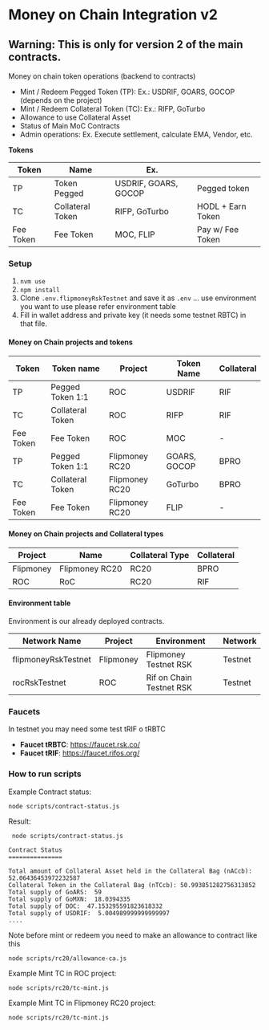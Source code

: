 # Money on Chain Integration v2

## Warning: This is only for version 2 of the main contracts.

Money on chain token operations (backend to contracts)

* Mint / Redeem Pegged Token (TP): Ex.: USDRIF, GOARS, GOCOP (depends on the project)
* Mint / Redeem Collateral Token (TC): Ex.: RIFP, GoTurbo
* Allowance to use Collateral Asset
* Status of Main MoC Contracts
* Admin operations: Ex. Execute settlement, calculate EMA, Vendor, etc.


**Tokens**

| Token     | Name             | Ex.                  |                   |
|-----------|------------------|----------------------|-------------------|
| TP        | Token Pegged     | USDRIF, GOARS, GOCOP | Pegged token      |
| TC        | Collateral Token | RIFP, GoTurbo        | HODL + Earn Token |
| Fee Token | Fee Token        | MOC, FLIP            | Pay w/ Fee Token  |


### Setup

1. `nvm use`
2. `npm install`
3. Clone `.env.flipmoneyRskTestnet` and save it as `.env` ... use environment you want to use please refer environment table
4. Fill in wallet address and private key (it needs some testnet RBTC) in that file.



#### Money on Chain projects and tokens 

| Token      | Token name       | Project          | Token Name    | Collateral |
|------------|------------------|------------------|---------------|------------|
| TP         | Pegged Token 1:1 | ROC              | USDRIF        | RIF        |
| TC         | Collateral Token | ROC              | RIFP          | RIF        |
| Fee Token  | Fee Token        | ROC              | MOC           | -          |
| TP         | Pegged Token 1:1 | Flipmoney RC20   | GOARS, GOCOP  | BPRO       |
| TC         | Collateral Token | Flipmoney RC20   | GoTurbo       | BPRO       |
| Fee Token  | Fee Token        | Flipmoney RC20   | FLIP          | -          |


#### Money on Chain projects and Collateral types


| Project   | Name            | Collateral Type | Collateral |
|-----------|-----------------|-----------------|------------|
| Flipmoney | Flipmoney RC20  | RC20            | BPRO       |
| ROC       | RoC             | RC20            | RIF        |



#### Environment table

Environment is our already deployed contracts. 

| Network Name        | Project   | Environment                          | Network    |
|---------------------|-----------|--------------------------------------|------------|
| flipmoneyRskTestnet | Flipmoney | Flipmoney Testnet RSK                | Testnet    |
| rocRskTestnet       | ROC       | Rif on Chain Testnet RSK             | Testnet    |


### Faucets

In testnet you may need some test tRIF o tRBTC

* **Faucet tRBTC**: https://faucet.rsk.co/
* **Faucet tRIF**: https://faucet.rifos.org/


### How to run scripts

Example Contract status:

`node scripts/contract-status.js`

Result:

```
 node scripts/contract-status.js

Contract Status
===============

Total amount of Collateral Asset held in the Collateral Bag (nACcb): 52.06436453972232587
Collateral Token in the Collateral Bag (nTCcb): 50.993851282756313852
Total supply of GoARS:  59
Total supply of GoMXN:  18.0394335
Total supply of DOC:  47.153295591823618332
Total supply of USDRIF:  5.004989999999999997
....

```

Note before mint or redeem you need to make an allowance to contract like this

`node scripts/rc20/allowance-ca.js`

Example Mint TC in ROC project:

`node scripts/rc20/tc-mint.js`

Example Mint TC in Flipmoney RC20 project:

`node scripts/rc20/tc-mint.js`

